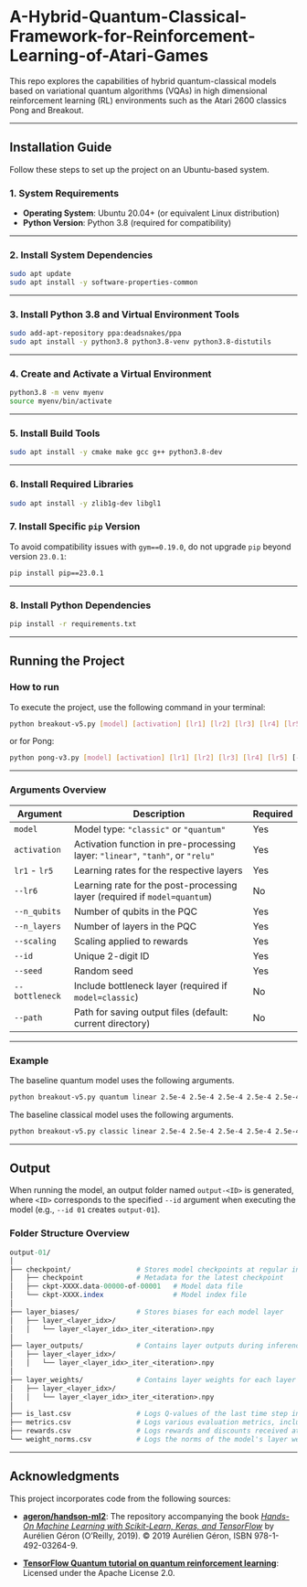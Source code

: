 # A-Hybrid-Quantum-Classical-Framework-for-Reinforcement-Learning-of-Atari-Games
This repo explores the capabilities of hybrid quantum-classical models based on variational quantum algorithms (VQAs) in high dimensional reinforcement learning (RL) environments such as the Atari 2600 classics Pong and Breakout.

---

## Installation Guide

Follow these steps to set up the project on an Ubuntu-based system.

### 1. System Requirements
- **Operating System**: Ubuntu 20.04+ (or equivalent Linux distribution)
- **Python Version**: Python 3.8 (required for compatibility)

---

### 2. Install System Dependencies
```bash
sudo apt update
sudo apt install -y software-properties-common
```

---

### 3. Install Python 3.8 and Virtual Environment Tools
```bash
sudo add-apt-repository ppa:deadsnakes/ppa
sudo apt install -y python3.8 python3.8-venv python3.8-distutils
```

---

### 4. Create and Activate a Virtual Environment
```bash
python3.8 -m venv myenv
source myenv/bin/activate
```

---

### 5. Install Build Tools
```bash
sudo apt install -y cmake make gcc g++ python3.8-dev
```

---

### 6. Install Required Libraries
```bash
sudo apt install -y zlib1g-dev libgl1
```

### 7. Install Specific `pip` Version
To avoid compatibility issues with `gym==0.19.0`, do not upgrade `pip` beyond version `23.0.1`:
```bash
pip install pip==23.0.1
```

---

### 8. Install Python Dependencies
```bash
pip install -r requirements.txt
```

---

## Running the Project

### How to run
To execute the project, use the following command in your terminal:
```bash
python breakout-v5.py [model] [activation] [lr1] [lr2] [lr3] [lr4] [lr5] [--lr6 LR6] --n_qubits N_QUBITS --n_layers N_LAYERS --scaling SCALING --id ID --seed SEED [--bottleneck {0,1}] [--path PATH]
```
or for Pong:
```bash
python pong-v3.py [model] [activation] [lr1] [lr2] [lr3] [lr4] [lr5] [--lr6 LR6] --n_qubits N_QUBITS --n_layers N_LAYERS --scaling SCALING --id ID --seed SEED [--bottleneck {0,1}] [--path PATH]
```

---

### Arguments Overview

| Argument            | Description                                           | Required |
|---------------------|-------------------------------------------------------|----------|
| `model`             | Model type: `"classic"` or `"quantum"`                | Yes      |
| `activation`        | Activation function in pre-processing layer: `"linear"`, `"tanh"`, or `"relu"` | Yes      |
| `lr1` - `lr5`       | Learning rates for the respective layers              | Yes      |
| `--lr6`             | Learning rate for the post-processing layer (required if `model=quantum`) | No       |
| `--n_qubits`        | Number of qubits in the PQC                          | Yes      |
| `--n_layers`        | Number of layers in the PQC                         | Yes      |
| `--scaling`         | Scaling applied to rewards                          | Yes      |
| `--id`              | Unique 2-digit ID                                    | Yes      |
| `--seed`            | Random seed                                          | Yes      |
| `--bottleneck`      | Include bottleneck layer (required if `model=classic`) | No       |
| `--path`            | Path for saving output files (default: current directory) | No       |

---

### Example
The baseline quantum model uses the following arguments.
```bash
python breakout-v5.py quantum linear 2.5e-4 2.5e-4 2.5e-4 2.5e-4 2.5e-4 --lr6 2.5e-4 --n_qubits 4 --n_layers 4 --scaling 0 --id 01 --seed 01
```

The baseline classical model uses the following arguments.
```bash
python breakout-v5.py classic linear 2.5e-4 2.5e-4 2.5e-4 2.5e-4 2.5e-4 --n_qubits 4 --n_layers 4 --scaling 0 --bottleneck 1 --id 01 --seed 01
```
---

## Output
When running the model, an output folder named `output-<ID>` is generated, where `<ID>` corresponds to the specified `--id` argument when executing the model (e.g., `--id 01` creates `output-01`).

### Folder Structure Overview
```perl
output-01/
│
├── checkpoint/                # Stores model checkpoints at regular intervals
│   ├── checkpoint             # Metadata for the latest checkpoint
│   ├── ckpt-XXXX.data-00000-of-00001   # Model data file
│   └── ckpt-XXXX.index                 # Model index file
│
├── layer_biases/              # Stores biases for each model layer
│   ├── layer_<layer_idx>/
│   │   └── layer_<layer_idx>_iter_<iteration>.npy
│
├── layer_outputs/             # Contains layer outputs during inference
│   ├── layer_<layer_idx>/
│   │   └── layer_<layer_idx>_iter_<iteration>.npy
│
├── layer_weights/             # Contains layer weights for each layer
│   ├── layer_<layer_idx>/
│   │   └── layer_<layer_idx>_iter_<iteration>.npy
│
├── is_last.csv                # Logs Q-values of the last time step in each episode
├── metrics.csv                # Logs various evaluation metrics, including rewards and episode lengths
├── rewards.csv                # Logs rewards and discounts received at each time step
└── weight_norms.csv           # Logs the norms of the model's layer weights
```

---

## Acknowledgments

This project incorporates code from the following sources:

- **[ageron/handson-ml2](https://github.com/ageron/handson-ml2/blob/master/18_reinforcement_learning.ipynb)**: The repository accompanying the book *[Hands-On Machine Learning with Scikit-Learn, Keras, and TensorFlow](https://www.oreilly.com/library/view/hands-on-machine-learning/9781492032632/)* by Aurélien Géron (O’Reilly, 2019). © 2019 Aurélien Géron, ISBN 978-1-492-03264-9.

- **[TensorFlow Quantum tutorial on quantum reinforcement learning](https://github.com/tensorflow/quantum/blob/master/docs/tutorials/quantum_reinforcement_learning.ipynb)**: Licensed under the Apache License 2.0.

